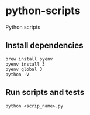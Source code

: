 # python-scripts
Python scripts


## Install dependencies
```
brew install pyenv
pyenv install 3
pyenv global 3
python -V
```

## Run scripts and tests
`python <scrip_name>.py`
